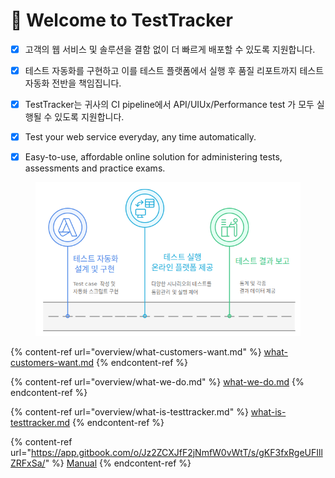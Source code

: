 # 👋 Welcome to TestTracker



* [x] 고객의 웹 서비스 및 솔루션을 결함 없이 더 빠르게 배포할 수 있도록 지원합니다.
* [x] 테스트 자동화를 구현하고 이를 테스트 플랫폼에서 실행 후 품질 리포트까지 테스트 자동화 전반을 책임집니다.
* [x] TestTracker는 귀사의 CI pipeline에서 API/UIUx/Performance test 가 모두 실행될 수 있도록 지원합니다.
* [x] Test your web service everyday, any time automatically.
* [x] Easy-to-use, affordable online solution for administering tests, assessments and practice exams.



<figure><img src=".gitbook/assets/image (2) (1).png" alt=""><figcaption></figcaption></figure>





{% content-ref url="overview/what-customers-want.md" %}
[what-customers-want.md](overview/what-customers-want.md)
{% endcontent-ref %}

{% content-ref url="overview/what-we-do.md" %}
[what-we-do.md](overview/what-we-do.md)
{% endcontent-ref %}

{% content-ref url="overview/what-is-testtracker.md" %}
[what-is-testtracker.md](overview/what-is-testtracker.md)
{% endcontent-ref %}

{% content-ref url="https://app.gitbook.com/o/Jz2ZCXJfF2jNmfW0vWtT/s/gKF3fxRgeUFIllZRFxSa/" %}
[Manual](https://app.gitbook.com/o/Jz2ZCXJfF2jNmfW0vWtT/s/gKF3fxRgeUFIllZRFxSa/)
{% endcontent-ref %}

